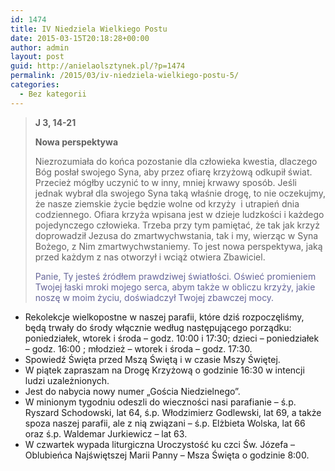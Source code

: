 ```yaml
---
id: 1474
title: IV Niedziela Wielkiego Postu
date: 2015-03-15T20:18:28+00:00
author: admin
layout: post
guid: http://anielaolsztynek.pl/?p=1474
permalink: /2015/03/iv-niedziela-wielkiego-postu-5/
categories:
  - Bez kategorii
---
```

> **J 3, 14-21**
> 
> **Nowa perspektywa**
> 
> Niezrozumiała do końca pozostanie dla człowieka kwestia, dlaczego Bóg posłał swojego Syna, aby przez ofiarę krzyżową odkupił świat. Przecież mógłby uczynić to w inny, mniej krwawy sposób. Jeśli jednak wybrał dla swojego Syna taką właśnie drogę, to nie oczekujmy, że nasze ziemskie życie będzie wolne od krzyży  i utrapień dnia codziennego. Ofiara krzyża wpisana jest w dzieje ludzkości i każdego pojedynczego człowieka. Trzeba przy tym pamiętać, że tak jak krzyż doprowadził Jezusa do zmartwychwstania, tak i my, wierząc w Syna Bożego, z Nim zmartwychwstaniemy. To jest nowa perspektywa, jaką przed każdym z nas otworzył i wciąż otwiera Zbawiciel.
> 
> <span style="color: #666699;">Panie, Ty jesteś źródłem prawdziwej światłości. Oświeć promieniem Twojej łaski mroki mojego serca, abym także w obliczu krzyży, jakie noszę w moim życiu, doświadczył Twojej zbawczej mocy.</span>

  * Rekolekcje wielkopostne w naszej parafii, które dziś rozpoczęliśmy, będą trwały do środy włącznie według następującego porządku: poniedziałek, wtorek i środa &#8211; godz. 10:00 i 17:30; dzieci &#8211; poniedziałek &#8211; godz. 16:00 ; młodzież &#8211; wtorek i środa &#8211; godz. 17:30.
  * Spowiedź Święta przed Mszą Świętą i w czasie Mszy Świętej.
  * W piątek zapraszam na Drogę Krzyżową o godzinie 16:30 w intencji ludzi uzależnionych.
  * Jest do nabycia nowy numer &#8222;Gościa Niedzielnego&#8221;.
  * W minionym tygodniu odeszli do wieczności nasi parafianie &#8211; ś.p. Ryszard Schodowski, lat 64, ś.p. Włodzimierz Godlewski, lat 69, a także spoza naszej parafii, ale z nią związani &#8211; ś.p. Elżbieta Wolska, lat 66 oraz ś.p. Waldemar Jurkiewicz &#8211; lat 63.
  * W czwartek wypada liturgiczna Uroczystość ku czci Św. Józefa &#8211; Oblubieńca Najświętszej Marii Panny &#8211; Msza Święta o godzinie 8:00.